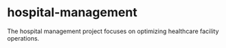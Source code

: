 # hospital-management
The hospital management project focuses on optimizing healthcare facility operations.
